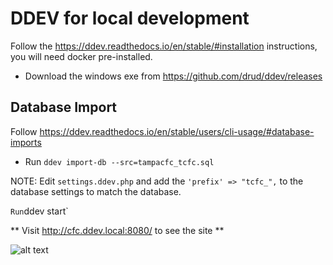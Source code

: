 # DDEV for local development

Follow the https://ddev.readthedocs.io/en/stable/#installation instructions, you will need docker pre-installed.

- Download the windows exe from https://github.com/drud/ddev/releases

## Database Import

Follow https://ddev.readthedocs.io/en/stable/users/cli-usage/#database-imports

- Run `ddev import-db --src=tampacfc_tcfc.sql`

NOTE: Edit `settings.ddev.php` and add the `'prefix' => "tcfc_",` to the database settings to match the database.

`Run`ddev start`

** Visit http://cfc.ddev.local:8080/ to see the site **

![alt text](https://raw.githubusercontent.com/gmancito/cfc/blob/master/ddev-setup.jpg "Setup")
